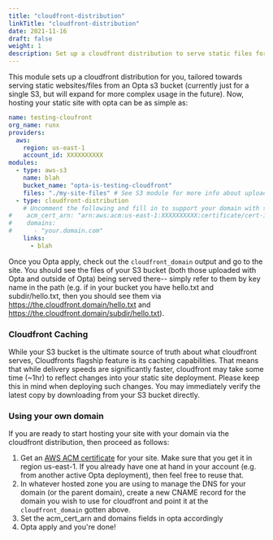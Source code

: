 ```yaml
---
title: "cloudfront-distribution"
linkTitle: "cloudfront-distribution"
date: 2021-11-16
draft: false
weight: 1
description: Set up a cloudfront distribution to serve static files form your s3 bucket
---
```


This module sets up a cloudfront distribution for you, tailored towards serving static websites/files from an Opta s3 
bucket (currently just for a single S3, but will expand for more complex usage in the future). Now, hosting your 
static site with opta can be as simple as:

```yaml
name: testing-cloufront
org_name: runx
providers:
  aws:
    region: us-east-1
    account_id: XXXXXXXXXX
modules:
  - type: aws-s3
    name: blah
    bucket_name: "opta-is-testing-cloudfront"
    files: "./my-site-files" # See S3 module for more info about uploading your files t S3
  - type: cloudfront-distribution
    # Uncomment the following and fill in to support your domain with ssl
#    acm_cert_arn: "arn:aws:acm:us-east-1:XXXXXXXXXX:certificate/cert-id"
#    domains:
#      - "your.domain.com"
    links:
      - blah
```

Once you Opta apply, check out the `cloudfront_domain` output and go to the site. You should see the files of your S3
bucket (both those uploaded with Opta and outside of Opta) being served there-- simply refer to them by key name in the
path (e.g. if in your bucket you have hello.txt and subdir/hello.txt, then you should see them via 
https://the.cloudfront.domain/hello.txt and https://the.cloudfront.domain/subdir/hello.txt).

### Cloudfront Caching
While your S3 bucket is the ultimate source of truth about what cloudfront serves, Cloudfronts flagship feature is its
caching capabilities. That means that while delivery speeds are significantly faster, cloudfront may take some time
(~1hr) to reflect changes into your static site deployment. Please keep this in mind when deploying such changes. You
may immediately verify the latest copy by downloading from your S3 bucket directly.

### Using your own domain
If you are ready to start hosting your site with your domain via the cloudfront distribution, then proceed as follows:
1. Get an [AWS ACM certificate](https://docs.aws.amazon.com/acm/latest/userguide/gs-acm-request-public.html) for your site. 
   Make sure that you get it in region us-east-1. If you already have one at hand in your account (e.g. from another 
   active Opta deployment), then feel free to reuse that.
2. In whatever hosted zone you are using to manage the DNS for your domain (or the parent domain), create a new CNAME 
   record for the domain you wish to use for cloudfront and point it at the `cloudfront_domain` gotten above.
3. Set the acm_cert_arn and domains fields in opta accordingly
4. Opta apply and you're done!
